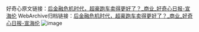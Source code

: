 好奇心原文链接：[后金融危机时代，超豪跑车卖得更好了？_商业_好奇心日报-宣海伦](https://www.qdaily.com/articles/6947.html)
WebArchive归档链接：[后金融危机时代，超豪跑车卖得更好了？_商业_好奇心日报-宣海伦](http://web.archive.org/web/20161016163240/http://www.qdaily.com:80/articles/6947.html)
![image](http://ww3.sinaimg.cn/large/007d5XDply1g3wb9lqejlj30u03ie4qp)